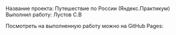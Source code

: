 Название проекта: Путешествие по России (Яндекс.Практикум)
Выполнил работу: Лустов С.В

Посмотреть на выполненную работу можно на GitHub Pages: 
